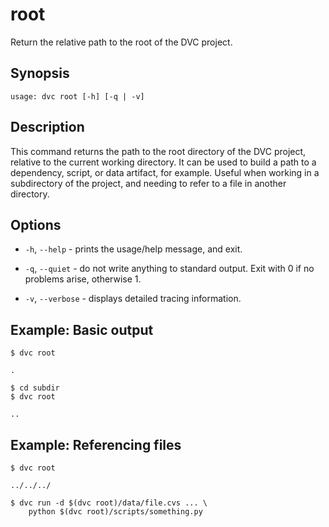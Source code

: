 # root

Return the relative path to the root of the <abbr>DVC project</abbr>.

## Synopsis

```usage
usage: dvc root [-h] [-q | -v]
```

## Description

This command returns the path to the root directory of the <abbr>DVC
project</abbr>, relative to the current working directory. It can be used to
build a path to a dependency, script, or <abbr>data artifact</abbr>, for
example. Useful when working in a subdirectory of the project, and needing to
refer to a file in another directory.

## Options

- `-h`, `--help` - prints the usage/help message, and exit.

- `-q`, `--quiet` - do not write anything to standard output. Exit with 0 if no
  problems arise, otherwise 1.

- `-v`, `--verbose` - displays detailed tracing information.

## Example: Basic output

```dvc
$ dvc root

.

$ cd subdir
$ dvc root

..
```

## Example: Referencing files

```dvc
$ dvc root

../../../

$ dvc run -d $(dvc root)/data/file.cvs ... \
    python $(dvc root)/scripts/something.py
```
